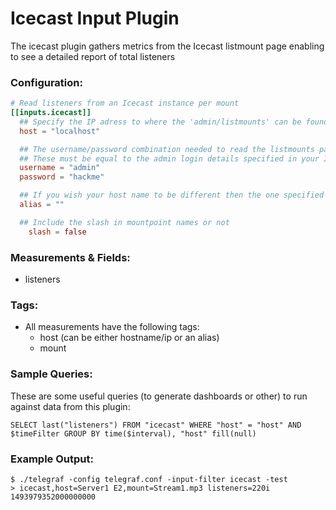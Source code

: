 # Icecast Input Plugin

The icecast plugin gathers metrics from the Icecast listmount page enabling to see a detailed report of total listeners

### Configuration:

```toml
# Read listeners from an Icecast instance per mount
[[inputs.icecast]]
  ## Specify the IP adress to where the 'admin/listmounts' can be found. You can include port if needed.
  host = "localhost"

  ## The username/password combination needed to read the listmounts page.
  ## These must be equal to the admin login details specified in your Icecast configuration
  username = "admin"
  password = "hackme"

  ## If you wish your host name to be different then the one specified under host, you can change it here
  alias = ""

  ## Include the slash in mountpoint names or not
	slash = false
```

### Measurements & Fields:

- listeners

### Tags:

- All measurements have the following tags:
    - host (can be either hostname/ip or an alias)
    - mount



### Sample Queries:

These are some useful queries (to generate dashboards or other) to run against data from this plugin:

```
SELECT last("listeners") FROM "icecast" WHERE "host" = "host" AND $timeFilter GROUP BY time($interval), "host" fill(null)
```

### Example Output:

```
$ ./telegraf -config telegraf.conf -input-filter icecast -test
> icecast,host=Server1 E2,mount=Stream1.mp3 listeners=220i 1493979352000000000

```

